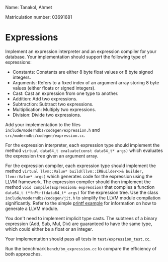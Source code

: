 Name: Tanakol, Ahmet

Matriculation number: 03691681

# Expressions

Implement an expression interpreter and an expression compiler for your database.
Your implementation should support the following type of expressions:

* Constants: Constants are either 8 byte float values or 8 byte signed integers.
* Arguments: Refers to a fixed index of an argument array storing 8 byte values (either floats or signed integers).
* Cast: Cast an expression from one type to another.
* Addition: Add two expressions.
* Subtraction: Subtract two expressions.
* Multiplication: Multiply two expressions.
* Division: Divide two expressions.

Add your implementation to the files `include/moderndbs/codegen/expression.h` and `src/moderndbs/codegen/expression.cc`.

For the expression interpreter, each expression type should implement the method `virtual data64_t evaluate(const data64_t* args)` which evaluates the expression tree given an argument array.

For the expression compiler, each expression type should implement the method `virtual llvm::Value* build(llvm::IRBuilder<>& builder, llvm::Value* args)` which generates code for the expression using the LLVM framework.
The expression compiler should then implement the method `void compile(Expression& expression)` that compiles a function `data64_t (*fnPtr)(data64_t* args)` for the expression tree.
Use the class `include/moderndbs/codegen/jit.h` to simplify the LLVM module compilation significantly.
Refer to the simple [printf example](src/codegen/printf.cc) for information on how to generate a LLVM module.

You don't need to implement implicit type casts.
The subtrees of a binary expression (Add, Sub, Mul, Div) are guaranteed to have the same type, which could either be a float or an integer.

Your implementation should pass all tests in `test/expression_test.cc`.

Run the benchmark `bench/bm_expression.cc` to compare the efficiency of both approaches.
